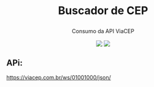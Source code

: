 # <p align="center">Buscador de CEP</p>

 <p align="center">Consumo da API ViaCEP</p>

<div align="center">

<img align="center" src="Assets/App/imgs/exemplo1.png">

<img align="center" src="Assets/App/imgs/exemplo1.png">

</div>

## APi: 

https://viacep.com.br/ws/01001000/json/



